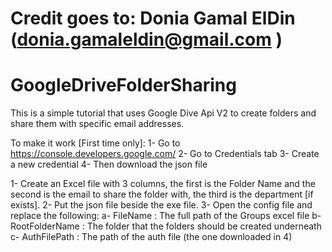 # Credit goes to: Donia Gamal ElDin (donia.gamaleldin@gmail.com )

# GoogleDriveFolderSharing

This is a simple tutorial that uses Google Dive Api V2 to create folders and share them with specific email addresses.

To make it work [First time only]:
1- Go to https://console.developers.google.com/ 
2- Go to Credentials tab
3- Create a new credential
4- Then download the json file


1- Create an Excel file with 3 columns, the first is the Folder Name and the second is the email to share the folder with, the third is the department [if exists].
2- Put the json file beside the exe file. 
3- Open the config file and replace the following:
	a- FileName : The full path of the Groups excel file
	b- RootFolderName : The folder that the folders should be created underneath
	c- AuthFilePath : The path of the auth file (the one downloaded in 4)